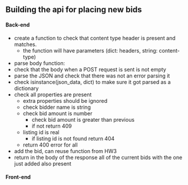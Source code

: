 ## Building the api for placing new bids

#### Back-end

- create a function to check that content type header is present and matches.
    - the function will have parameters (dict: headers, string: content-type)
- parse body function:
- check that the body when a POST request is sent is not empty
- parse the JSON and check that there was not an error parsing it
- check isinstance(json_data, dict) to make sure it got parsed as a dictionary
- check all properties are present
    - extra properties should be ignored
    - check bidder name is string
    - check bid amount is number
        - check bid amount is greater than previous
        - if not return 409
    - listing id is real
        - if listing id is not found return 404
    - return 400 error for all
- add the bid, can reuse function from HW3
- return in the body of the response all of the current bids with the one just added also present

#### Front-end

